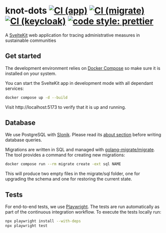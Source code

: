 # knot-dots [![CI (app)](https://github.com/knot-dots/knot-dots/actions/workflows/ci-app.yaml/badge.svg)](https://github.com/knot-dots/knot-dots/actions/workflows/ci-app.yaml) [![CI (migrate)](https://github.com/knot-dots/knot-dots/actions/workflows/ci-migrate.yaml/badge.svg)](https://github.com/knot-dots/knot-dots/actions/workflows/ci-migrate.yaml) [![CI (keycloak)](https://github.com/knot-dots/knot-dots/actions/workflows/ci-keycloak.yaml/badge.svg)](https://github.com/knot-dots/knot-dots/actions/workflows/ci-keycloak.yaml) [![code style: prettier](https://img.shields.io/badge/code_style-prettier-ff69b4.svg)](https://github.com/prettier/prettier)

A [SvelteKit](https://kit.svelte.dev) web application for tracing administrative measures in sustainable communities

## Get started

The development environment relies on [Docker Compose](https://docs.docker.com/compose/) so make sure it is installed on your system.

You can start the SvelteKit app in development mode with all dependant services:

```bash
docker compose up -d --build
```

Visit http://localhost:5173 to verify that it is up and running.

## Database

We use PostgreSQL with [Slonik](https://github.com/gajus/slonik). 
Please read its [about section](https://github.com/gajus/slonik#about-slonik) before writing database queries. 

Migrations are written in SQL and managed with [golang-migrate/migrate](https://github.com/golang-migrate/migrate).
The tool provides a command for creating new migrations:

```bash
docker compose run --rm migrate create -ext sql NAME
```

This will produce two empty files in the migrate/sql folder,
one for upgrading the schema and one for restoring the current state.

## Tests

For end-to-end tests, we use [Playwright](https://playwright.dev/).
The tests are run automatically as part of the continuous integration workflow.
To execute the tests locally run:

```bash
npx playwright install --with-deps
npx playwright test
```

